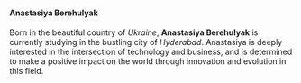 #### Anastasiya Berehulyak

Born in the beautiful country of *Ukraine*, **Anastasiya Berehulyak** is currently studying in the bustling city of *Hyderabad*. Anastasiya is deeply interested in the intersection of technology and business, and is determined to make a positive impact on the world through innovation and evolution in this field.
